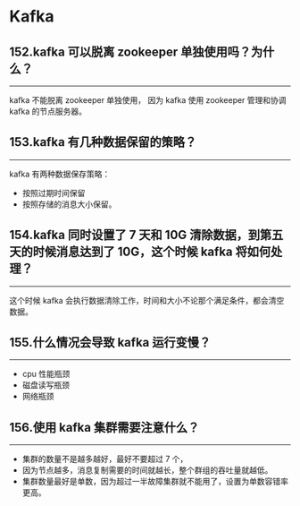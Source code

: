 # Kafka
## 152.kafka 可以脱离 zookeeper 单独使用吗？为什么？
---
kafka 不能脱离 zookeeper 单独使用，
因为 kafka 使用 zookeeper 管理和协调 kafka 的节点服务器。

## 153.kafka 有几种数据保留的策略？
---
kafka 有两种数据保存策略：
 
- 按照过期时间保留
- 按照存储的消息大小保留。

## 154.kafka 同时设置了 7 天和 10G 清除数据，到第五天的时候消息达到了 10G，这个时候 kafka 将如何处理？
---
这个时候 kafka 会执行数据清除工作，时间和大小不论那个满足条件，都会清空数据。

## 155.什么情况会导致 kafka 运行变慢？
---
- cpu 性能瓶颈
- 磁盘读写瓶颈
- 网络瓶颈

## 156.使用 kafka 集群需要注意什么？
---
- 集群的数量不是越多越好，最好不要超过 7 个，
- 因为节点越多，消息复制需要的时间就越长，整个群组的吞吐量就越低。
- 集群数量最好是单数，因为超过一半故障集群就不能用了，设置为单数容错率更高。